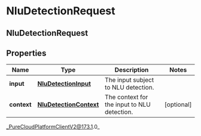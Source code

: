 # NluDetectionRequest

## NluDetectionRequest

## Properties

|Name | Type | Description | Notes|
|------------ | ------------- | ------------- | -------------|
| **input** | [**NluDetectionInput**](NluDetectionInput) | The input subject to NLU detection. | |
| **context** | [**NluDetectionContext**](NluDetectionContext) | The context for the input to NLU detection. | [optional] |



_PureCloudPlatformClientV2@173.1.0_
